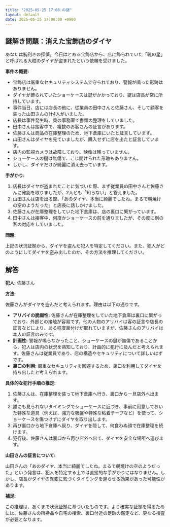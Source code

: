 ```yaml
---
title: "2025-05-25 17:08 の謎"
layout: default
date: 2025-05-25 17:08:00 +0900
---
```

## 謎解き問題：消えた宝飾店のダイヤ

あなたは腕利きの探偵。今日はとある宝飾店から、店に飾られていた「暁の星」と呼ばれる大粒のダイヤが盗まれたという依頼を受けました。

**事件の概要:**

*   宝飾店は厳重なセキュリティシステムで守られており、警報が鳴った形跡はありません。
*   ダイヤが飾られていたショーケースは鍵がかかっており、鍵は店長が常に所持しています。
*   事件当日、店には店長の他に、従業員の田中さんと佐藤さん、そして顧客を装った山田さんの計4人がいました。
*   店長は事件発生時、奥の事務室で書類の整理をしていました。
*   田中さんは接客中で、複数のお客さんの証言があります。
*   佐藤さんは商品の在庫整理のため、地下倉庫にいたと証言しています。
*   山田さんはダイヤを見ていましたが、購入せずに店を出たと証言しています。
*   店内の監視カメラは故障しており、映像は残っていません。
*   ショーケースの鍵は無傷で、こじ開けられた形跡もありません。
*   しかし、ダイヤだけが綺麗に消え去っています。

**手がかり:**

1.  店長はダイヤが盗まれたことに気づいた際、まず従業員の田中さんと佐藤さんに確認を取りましたが、2人とも「知らない」と答えました。
2.  山田さんは店を出る際、「あのダイヤ、本当に綺麗でしたね。まるで朝焼けの空のようだった」と店長に話しかけました。
3.  佐藤さんが在庫整理をしていた地下倉庫は、店の裏口に繋がっています。
4.  田中さんは接客中、何度かショーケースの前を通りましたが、その度に別の客の対応をしていました。

**問題:**

上記の状況証拠から、ダイヤを盗んだ犯人を特定してください。また、犯人がどのようにしてダイヤを盗み出したのか、その方法を推理してください。

## 解答

**犯人:** 佐藤さん

**方法:**

佐藤さんがダイヤを盗んだと考えられます。理由は以下の通りです。

*   **アリバイの脆弱性:** 佐藤さんが在庫整理をしていた地下倉庫は裏口に繋がっており、外部との接触が容易です。他の人物のアリバイは客の証言や店長の証言などにより、ある程度裏付けが取れていますが、佐藤さんのアリバイは本人の証言のみです。
*   **計画性:** 警報が鳴らなかったこと、ショーケースの鍵が無傷であることから、犯人は店内の状況を熟知しており、計画的に犯行に及んだと考えられます。佐藤さんは従業員であり、店の構造やセキュリティについて詳しいはずです。
*   **裏口の利用:** 厳重なセキュリティを回避するため、裏口を利用してダイヤを持ち出したと考えられます。

**具体的な犯行手順の推定:**

1.  佐藤さんは、在庫整理を装って地下倉庫へ行き、裏口から一旦店外へ出ます。
2.  誰にも見られないタイミングでショーケースに近づき、事前に用意しておいた特殊な道具（例えば、強力な吸盤や特殊な粘着テープなど）を使って、ショーケースを傷つけずにダイヤを取り出します。
3.  再び裏口から地下倉庫へ戻り、ダイヤを隠して、何食わぬ顔で在庫整理を続けます。
4.  犯行後、佐藤さんは裏口から再び店外へ出て、ダイヤを安全な場所へ運びます。

**山田さんの証言について:**

山田さんの「あのダイヤ、本当に綺麗でしたね。まるで朝焼けの空のようだった」という発言は、犯人を特定する上では直接的な手がかりにはなりません。しかし、店長がダイヤの異変に気づくタイミングを遅らせる効果があった可能性があります。

**補足:**

この推理は、あくまで状況証拠に基づいたものです。より確実な証拠を得るためには、佐藤さんの所持品や自宅の捜索、裏口付近の足跡の鑑定など、更なる捜査が必要となります。
